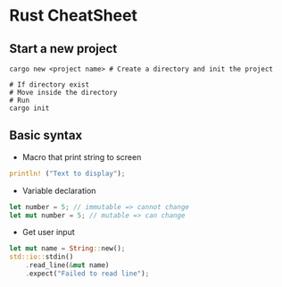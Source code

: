 # Rust CheatSheet

## Start a new project

```shell 
cargo new <project name> # Create a directory and init the project
```

```shell
# If directory exist
# Move inside the directory
# Run
cargo init 
```

## Basic syntax

- Macro that print string to screen

```rust
println! ("Text to display");
```

- Variable declaration

```rust
let number = 5; // immutable => cannot change
let mut number = 5; // mutable => can change
```

- Get user input

```rust
let mut name = String::new(); 
std::io::stdin()
    .read_line(&mut name)
    .expect("Failed to read line");
```


